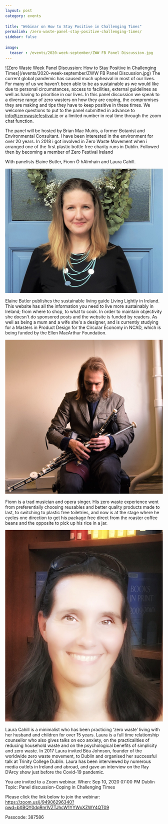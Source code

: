 ```yaml
---
layout: post
category: events

title: "Webinar on How to Stay Positive in Challenging Times"
permalink: /zero-waste-panel-stay-positive-challenging-times/
sidebar: false

image:
  teaser : /events/2020-week-september/ZWW FB Panel Discussion.jpg
---
```


![Zero Waste Week Panel Discussion: How to Stay Positive in Challenging Times](/events/2020-week-september/ZWW FB Panel Discussion.jpg)
The current global pandemic has caused much upheaval in most of our lives. For many of us we haven’t been able to be as sustainable as we would like due to personal circumstances, access to facilities, external guidelines as well as having to prioritise in our lives.
In this panel discussion we speak to a diverse range of zero wasters on how they are coping, the compromises they are making and tips they have to keep positive in these times.
We welcome questions to put to the panel submitted in advance to info@zerowastefestival.ie or a limited number in real time through the zoom chat function.

The panel will be hosted by Brian Mac Muiris, a former Botanist and Environmental Consultant. I have been interested in the environment for over 20 years.  In 2018 i got involved in Zero Waste Movement when i arranged one of the first plastic bottle free charity runs in Dublin. Followed then by becoming a member of Zero Festival Ireland

With panelists Elaine Butler, Fionn Ó hAlmhain and Laura Cahill.

![Elaine Butler](/images/events/2020-week-september/elaine.jpg)

Elaine Butler publishes the sustainable living guide  Living Lightly in Ireland. This website has all the information you need to live more sustainably in Ireland; from where to shop, to what to cook. In order to maintain objectivity she doesn't do sponsored posts and the website is funded by readers. As well as being a mum and a wife she's a designer, and is currently studying for a Masters in Product Design for the Circular Economy in NCAD, which is being funded by the Ellen MacArthur Foundation. 

![Fionn Ó hAlmhain](/images/events/2020-week-september/fionn.jpg)

Fionn is a trad musician and opera singer. His zero waste experience went from preferentially choosing reusables and better quality products made to last, to switching to plastic free toiletries, and now is at the stage where he cycles one direction to get his package free direct from the roaster coffee beans and the opposite to pick up his rice in a jar.

![Laura Cahill](/images/events/2020-week-september/laura.jpg)

Laura Cahill is a minimalist who has been practicing ‘zero waste’ living with her husband and children for over 15 years. Laura is a full time relationship counsellor who also gives talks on eco anxiety,  on the practicalities of reducing household waste and on the psychological benefits of simplicity and zero waste. In 2017 Laura invited Bèa Johnson, founder of the worldwide zero waste movement, to Dublin and organised her successful talk at Trinity College Dublin. Laura has been interviewed by numerous media outlets in Ireland and abroad, and gave an interview on the Ray D’Arcy show just before the Covid-19 pandemic.

You are invited to a Zoom webinar.
When: Sep 10, 2020 07:00 PM Dublin
Topic: Panel discussion-Coping in Challenging Times

Please click the link below to join the webinar:
https://zoom.us/j/94906296340?pwd=bXBQY0dqRm1VZTJhcW1YYWxXZWY4QT09

Passcode: 387586

